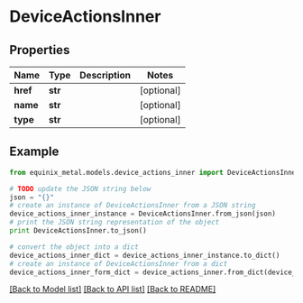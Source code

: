 # DeviceActionsInner


## Properties
Name | Type | Description | Notes
------------ | ------------- | ------------- | -------------
**href** | **str** |  | [optional] 
**name** | **str** |  | [optional] 
**type** | **str** |  | [optional] 

## Example

```python
from equinix_metal.models.device_actions_inner import DeviceActionsInner

# TODO update the JSON string below
json = "{}"
# create an instance of DeviceActionsInner from a JSON string
device_actions_inner_instance = DeviceActionsInner.from_json(json)
# print the JSON string representation of the object
print DeviceActionsInner.to_json()

# convert the object into a dict
device_actions_inner_dict = device_actions_inner_instance.to_dict()
# create an instance of DeviceActionsInner from a dict
device_actions_inner_form_dict = device_actions_inner.from_dict(device_actions_inner_dict)
```
[[Back to Model list]](../README.md#documentation-for-models) [[Back to API list]](../README.md#documentation-for-api-endpoints) [[Back to README]](../README.md)


